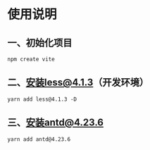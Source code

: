 # 使用说明

## 一、初始化项目

```shell
npm create vite
```

## 二、安装less@4.1.3（开发环境）

```shell
yarn add less@4.1.3 -D
```

## 三、安装antd@4.23.6

```shell
yarn add antd@4.23.6
```
